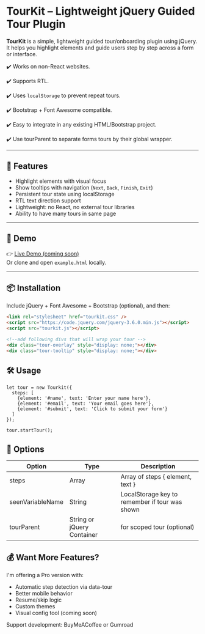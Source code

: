 # TourKit – Lightweight jQuery Guided Tour Plugin

**TourKit** is a simple, lightweight guided tour/onboarding plugin using jQuery. It helps you highlight elements and guide users step by step across a form or interface.


✔️ Works on non-React websites.

✔️ Supports RTL.

✔️ Uses `localStorage` to prevent repeat tours.

✔️ Bootstrap + Font Awesome compatible.

✔️ Easy to integrate in any existing HTML/Bootstrap project.

✔️ Use tourParent to separate forms tours by their global wrapper.

---

## 🚀 Features

- Highlight elements with visual focus
- Show tooltips with navigation (`Next`, `Back`, `Finish`, `Exit`)
- Persistent tour state using localStorage
- RTL text direction support
- Lightweight: no React, no external tour libraries
- Ability to have many tours in same page
---

## 🧪 Demo

👉 [Live Demo (coming soon)](#)  
Or clone and open `example.html` locally.

---

## 📦 Installation

Include jQuery + Font Awesome + Bootstrap (optional), and then:

```html
<link rel="stylesheet" href="tourkit.css" />
<script src="https://code.jquery.com/jquery-3.6.0.min.js"></script>
<script src="tourkit.js"></script>

<!--add following divs that will wrap your tour -->
<div class="tour-overlay" style="display: none;"></div>
<div class="tour-tooltip" style="display: none;"></div>
```

## 🛠️ Usage 

```
let tour = new Tourkit({
  steps: [
    {element: '#name', text: 'Enter your name here'},
    {element: '#email', text: 'Your email goes here'},
    {element: '#submit', text: 'Click to submit your form'}
  ]
});

tour.startTour();
```

## 🧩 Options

| Option | Type	 | Description |
|--------|------ |-------------|
| steps	 | Array | Array of steps  { element, text } |
| seenVariableName | String	| LocalStorage key to remember if tour was shown |
| tourParent | String or jQuery	Container | for scoped tour (optional)


## 💰 Want More Features?

I'm offering a Pro version with:

- Automatic step detection via data-tour
- Better mobile behavior
- Resume/skip logic
- Custom themes
- Visual config tool (coming soon)

Support development: BuyMeACoffee or Gumroad
